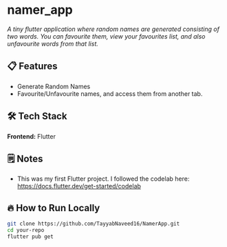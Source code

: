 # namer_app
*A tiny flutter application where random names are generated consisting of two words. You can favourite them, view your favourites list, and also unfavourite words from that list.*


## 📋 Features
- Generate Random Names
- Favourite/Unfavourite names, and access them from another tab.


## 🛠️ Tech Stack
**Frontend:** Flutter  


## 🗒️ Notes
- This was my first Flutter project. I followed the codelab here: https://docs.flutter.dev/get-started/codelab


## 🔥 How to Run Locally
```bash
git clone https://github.com/TayyabNaveed16/NamerApp.git
cd your-repo
flutter pub get

